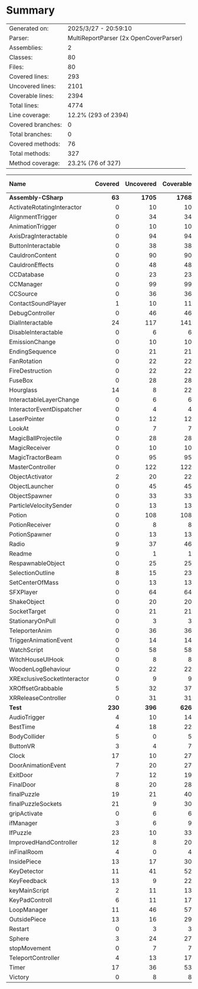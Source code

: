 ﻿# Summary
|||
|:---|:---|
| Generated on: | 2025/3/27 - 20:59:10 |
| Parser: | MultiReportParser (2x OpenCoverParser) |
| Assemblies: | 2 |
| Classes: | 80 |
| Files: | 80 |
| Covered lines: | 293 |
| Uncovered lines: | 2101 |
| Coverable lines: | 2394 |
| Total lines: | 4774 |
| Line coverage: | 12.2% (293 of 2394) |
| Covered branches: | 0 |
| Total branches: | 0 |
| Covered methods: | 76 |
| Total methods: | 327 |
| Method coverage: | 23.2% (76 of 327) |

|**Name**|**Covered**|**Uncovered**|**Coverable**|**Total**|**Line coverage**|**Covered**|**Total**|**Branch coverage**|**Covered**|**Total**|**Method coverage**|
|:---|---:|---:|---:|---:|---:|---:|---:|---:|---:|---:|---:|
|**Assembly-CSharp**|**63**|**1705**|**1768**|**3558**|**3.5%**|**0**|**0**|****|**15**|**211**|**7.1%**|
|ActivateRotatingInteractor|0|10|10|26|0%|0|0||0|2|0%|
|AlignmentTrigger|0|34|34|82|0%|0|0||0|3|0%|
|AnimationTrigger|0|10|10|26|0%|0|0||0|2|0%|
|AxisDragInteractable|0|94|94|184|0%|0|0||0|6|0%|
|ButtonInteractable|0|38|38|88|0%|0|0||0|4|0%|
|CauldronContent|0|90|90|182|0%|0|0||0|9|0%|
|CauldronEffects|0|48|48|83|0%|0|0||0|6|0%|
|CCDatabase|0|23|23|55|0%|0|0||0|4|0%|
|CCManager|0|99|99|161|0%|0|0||0|8|0%|
|CCSource|0|36|36|72|0%|0|0||0|9|0%|
|ContactSoundPlayer|1|10|11|40|9%|0|0||1|3|33.3%|
|DebugController|0|46|46|80|0%|0|0||0|5|0%|
|DialInteractable|24|117|141|267|17%|0|0||3|9|33.3%|
|DisableInteractable|0|6|6|21|0%|0|0||0|2|0%|
|EmissionChange|0|10|10|25|0%|0|0||0|2|0%|
|EndingSequence|0|21|21|49|0%|0|0||0|3|0%|
|FanRotation|0|22|22|41|0%|0|0||0|4|0%|
|FireDestruction|0|22|22|47|0%|0|0||0|2|0%|
|FuseBox|0|28|28|46|0%|0|0||0|3|0%|
|Hourglass|14|8|22|47|63.6%|0|0||3|3|100%|
|InteractableLayerChange|0|6|6|20|0%|0|0||0|2|0%|
|InteractorEventDispatcher|0|4|4|17|0%|0|0||0|1|0%|
|LaserPointer|0|12|12|27|0%|0|0||0|2|0%|
|LookAt|0|7|7|19|0%|0|0||0|2|0%|
|MagicBallProjectile|0|28|28|52|0%|0|0||0|5|0%|
|MagicReceiver|0|10|10|27|0%|0|0||0|1|0%|
|MagicTractorBeam|0|95|95|145|0%|0|0||0|10|0%|
|MasterController|0|122|122|229|0%|0|0||0|11|0%|
|ObjectActivator|2|20|22|39|9%|0|0||1|3|33.3%|
|ObjectLauncher|0|45|45|84|0%|0|0||0|7|0%|
|ObjectSpawner|0|33|33|61|0%|0|0||0|4|0%|
|ParticleVelocitySender|0|13|13|36|0%|0|0||0|3|0%|
|Potion|0|108|108|199|0%|0|0||0|9|0%|
|PotionReceiver|0|8|8|29|0%|0|0||0|2|0%|
|PotionSpawner|0|13|13|31|0%|0|0||0|1|0%|
|Radio|9|37|46|78|19.5%|0|0||3|5|60%|
|Readme|0|1|1|16|0%|0|0||0|1|0%|
|RespawnableObject|0|25|25|49|0%|0|0||0|2|0%|
|SelectionOutline|8|15|23|45|34.7%|0|0||2|4|50%|
|SetCenterOfMass|0|13|13|27|0%|0|0||0|2|0%|
|SFXPlayer|0|64|64|139|0%|0|0||0|6|0%|
|ShakeObject|0|20|20|38|0%|0|0||0|4|0%|
|SocketTarget|0|21|21|51|0%|0|0||0|3|0%|
|StationaryOnPull|0|3|3|11|0%|0|0||0|1|0%|
|TeleporterAnim|0|36|36|70|0%|0|0||0|5|0%|
|TriggerAnimationEvent|0|14|14|33|0%|0|0||0|2|0%|
|WatchScript|0|58|58|116|0%|0|0||0|8|0%|
|WitchHouseUIHook|0|8|8|26|0%|0|0||0|1|0%|
|WoodenLogBehaviour|0|22|22|45|0%|0|0||0|4|0%|
|XRExclusiveSocketInteractor|0|9|9|26|0%|0|0||0|2|0%|
|XROffsetGrabbable|5|32|37|78|13.5%|0|0||2|5|40%|
|XRReleaseController|0|31|31|73|0%|0|0||0|4|0%|
|**Test**|**230**|**396**|**626**|**1216**|**36.7%**|**0**|**0**|****|**61**|**116**|**52.5%**|
|AudioTrigger|4|10|14|27|28.5%|0|0||2|3|66.6%|
|BestTime|4|18|22|43|18.1%|0|0||1|3|33.3%|
|BodyCollider|5|0|5|19|100%|0|0||2|2|100%|
|ButtonVR|3|4|7|23|42.8%|0|0||1|2|50%|
|Clock|17|10|27|54|62.9%|0|0||4|6|66.6%|
|DoorAnimationEvent|7|20|27|52|25.9%|0|0||3|7|42.8%|
|ExitDoor|7|12|19|37|36.8%|0|0||3|4|75%|
|FinalDoor|8|20|28|49|28.5%|0|0||3|6|50%|
|finalPuzzle|19|21|40|75|47.5%|0|0||5|7|71.4%|
|finalPuzzleSockets|21|9|30|51|70%|0|0||5|5|100%|
|gripActivate|0|6|6|27|0%|0|0||0|3|0%|
|ifManager|3|6|9|25|33.3%|0|0||1|3|33.3%|
|IfPuzzle|23|10|33|53|69.6%|0|0||3|5|60%|
|ImprovedHandController|12|8|20|41|60%|0|0||3|6|50%|
|inFinalRoom|4|0|4|17|100%|0|0||1|1|100%|
|InsidePiece|13|17|30|54|43.3%|0|0||3|5|60%|
|KeyDetector|11|41|52|84|21.1%|0|0||2|2|100%|
|KeyFeedback|13|9|22|41|59%|0|0||3|3|100%|
|keyMainScript|2|11|13|32|15.3%|0|0||1|3|33.3%|
|KeyPadControll|6|11|17|41|35.2%|0|0||3|4|75%|
|LoopManager|11|46|57|89|19.2%|0|0||3|10|30%|
|OutsidePiece|13|16|29|52|44.8%|0|0||3|5|60%|
|Restart|0|3|3|13|0%|0|0||0|1|0%|
|Sphere|3|24|27|46|11.1%|0|0||1|5|20%|
|stopMovement|0|7|7|19|0%|0|0||0|2|0%|
|TeleportController|4|13|17|40|23.5%|0|0||1|4|25%|
|Timer|17|36|53|90|32%|0|0||4|8|50%|
|Victory|0|8|8|22|0%|0|0||0|1|0%|
